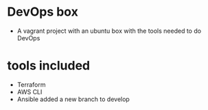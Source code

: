 # DevOps box
* A vagrant project with an ubuntu box with the tools needed to do DevOps

# tools included
* Terraform
* AWS CLI
* Ansible
added a new branch to develop
